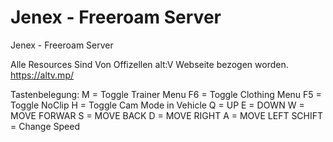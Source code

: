 # Jenex - Freeroam Server

Jenex - Freeroam Server

Alle Resources Sind Von Offizellen alt:V Webseite bezogen worden.
https://altv.mp/

Tastenbelegung:
M = Toggle Trainer Menu
F6 = Toggle Clothing Menu
F5 = Toggle NoClip
H = Toggle Cam Mode in Vehicle
Q = UP
E = DOWN
W = MOVE FORWAR
S = MOVE BACK
D = MOVE RIGHT
A = MOVE LEFT
SCHIFT = Change Speed


